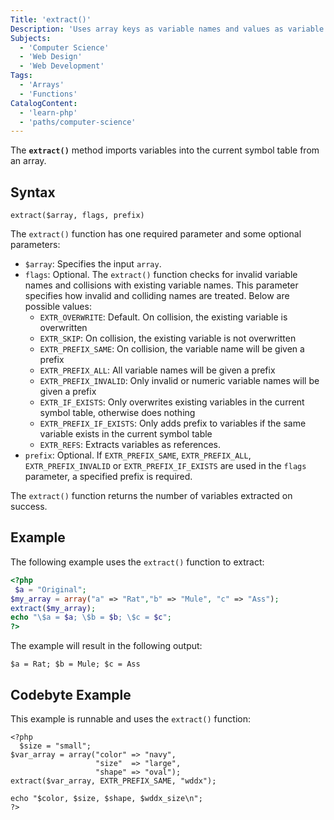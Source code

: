 ```yaml
---
Title: 'extract()'
Description: 'Uses array keys as variable names and values as variable values and for each element creates a variable in the current symbol table.'
Subjects:
  - 'Computer Science'
  - 'Web Design'
  - 'Web Development'
Tags:
  - 'Arrays'
  - 'Functions'
CatalogContent:
  - 'learn-php'
  - 'paths/computer-science'
---
```


The **`extract()`** method imports variables into the current symbol table from an array.

## Syntax

```pseudo
extract($array, flags, prefix)
```

The `extract()` function has one required parameter and some optional parameters:

- `$array`: Specifies the input `array`.
- `flags`: Optional. The `extract()` function checks for invalid variable names and collisions with existing variable names. This parameter specifies how invalid and colliding names are treated. Below are possible values:
    - `EXTR_OVERWRITE`: Default. On collision, the existing variable is overwritten
    - `EXTR_SKIP`: On collision, the existing variable is not overwritten
    - `EXTR_PREFIX_SAME`: On collision, the variable name will be given a prefix
    - `EXTR_PREFIX_ALL`: All variable names will be given a prefix
    - `EXTR_PREFIX_INVALID`: Only invalid or numeric variable names will be given a prefix
    - `EXTR_IF_EXISTS`: Only overwrites existing variables in the current symbol table, otherwise does nothing
    - `EXTR_PREFIX_IF_EXISTS`: Only adds prefix to variables if the same variable exists in the current symbol table
    - `EXTR_REFS`: Extracts variables as references.
- `prefix`: Optional. If `EXTR_PREFIX_SAME`, `EXTR_PREFIX_ALL`, `EXTR_PREFIX_INVALID` or `EXTR_PREFIX_IF_EXISTS` are used in the `flags` parameter, a specified prefix is required.

The `extract()` function returns the number of variables extracted on success.

## Example

The following example uses the `extract()` function to extract:

```php
<?php
 $a = "Original";
$my_array = array("a" => "Rat","b" => "Mule", "c" => "Ass");
extract($my_array);
echo "\$a = $a; \$b = $b; \$c = $c";
?>
```

The example will result in the following output:

```shell
$a = Rat; $b = Mule; $c = Ass
```

## Codebyte Example

This example is runnable and uses the `extract()` function:

```codebyte/php
<?php
  $size = "small";
$var_array = array("color" => "navy",
                   "size"  => "large",
                   "shape" => "oval");
extract($var_array, EXTR_PREFIX_SAME, "wddx");

echo "$color, $size, $shape, $wddx_size\n";
?>
```
